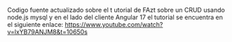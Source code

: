 Codigo fuente actualizado sobre el t utorial de FAzt sobre un CRUD  usando node.js mysql y en el lado del cliente Angular 17 el tutorial se encuentra en el siguiente enlace: https://www.youtube.com/watch?v=lxYB79ANJM8&t=10650s
